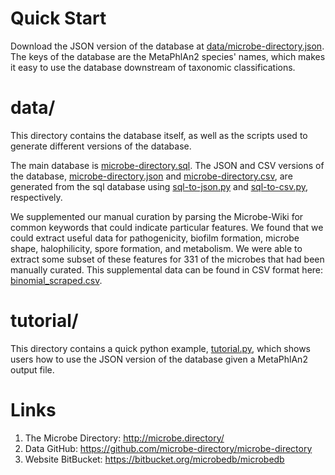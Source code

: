 # Quick Start

Download the JSON version of the database at [data/microbe-directory.json](data/microbe-directory.json). The keys of the database are the MetaPhlAn2 species' names, which makes it easy to use the database downstream of taxonomic classifications.

# data/

This directory contains the database itself, as well as the scripts used to generate different versions of the database.

The main database is [microbe-directory.sql](data/microbe-directory.sql). The JSON and CSV versions of the database, [microbe-directory.json](data/microbe-directory.json) and [microbe-directory.csv](data/microbe-directory.csv), are generated from the sql database using [sql-to-json.py](data/sql-to-json.py) and [sql-to-csv.py](data/sql-to-csv.py), respectively.

We supplemented our manual curation by parsing the Microbe-Wiki for common keywords that could indicate particular features. We found that we could extract useful data for pathogenicity, biofilm formation, microbe shape, halophilicity,  spore formation, and metabolism. We were able to extract some subset of these features for 331 of the microbes that had been manually curated. This supplemental data can be found in CSV format here: [binomial_scraped.csv](data/binomial_scraped.csv).

# tutorial/

This directory contains a quick python example, [tutorial.py](tutorial/tutorial.py), which shows users how to use the JSON version of the database given a MetaPhlAn2 output file.

# Links

1. The Microbe Directory: http://microbe.directory/
2. Data GitHub: https://github.com/microbe-directory/microbe-directory
3. Website BitBucket: https://bitbucket.org/microbedb/microbedb
